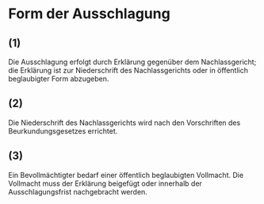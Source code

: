 # Form der Ausschlagung



## (1)

 Die Ausschlagung erfolgt durch Erklärung gegenüber dem Nachlassgericht; die Erklärung ist zur Niederschrift des Nachlassgerichts oder in öffentlich beglaubigter Form abzugeben.

## (2)

 Die Niederschrift des Nachlassgerichts wird nach den Vorschriften des Beurkundungsgesetzes errichtet.

## (3)

 Ein Bevollmächtigter bedarf einer öffentlich beglaubigten Vollmacht. Die Vollmacht muss der Erklärung beigefügt oder innerhalb der Ausschlagungsfrist nachgebracht werden. 

